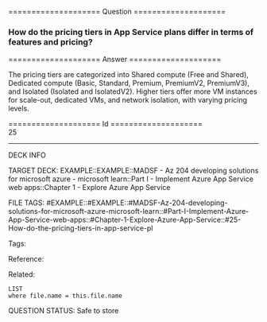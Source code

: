 ==================== Question ====================  

### How do the pricing tiers in App Service plans differ in terms of features and pricing?  

==================== Answer ====================  

The pricing tiers are categorized into Shared compute (Free and Shared), Dedicated compute (Basic, Standard, Premium, PremiumV2, PremiumV3), and Isolated (Isolated and IsolatedV2). Higher tiers offer more VM instances for scale-out, dedicated VMs, and network isolation, with varying pricing levels.

==================== Id ====================  
25

---

DECK INFO

TARGET DECK: EXAMPLE::EXAMPLE::MADSF - Az 204 developing solutions for microsoft azure - microsoft learn::Part I - Implement Azure App Service web apps::Chapter 1 - Explore Azure App Service

FILE TAGS: #EXAMPLE::#EXAMPLE::#MADSF-Az-204-developing-solutions-for-microsoft-azure-microsoft-learn::#Part-I-Implement-Azure-App-Service-web-apps::#Chapter-1-Explore-Azure-App-Service::#25-How-do-the-pricing-tiers-in-app-service-pl

Tags:

Reference:

Related:

```dataview
LIST
where file.name = this.file.name
```
QUESTION STATUS: Safe to store
